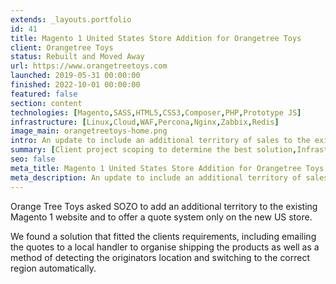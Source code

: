 ```yaml
---
extends: _layouts.portfolio
id: 41
title: Magento 1 United States Store Addition for Orangetree Toys
client: Orangetree Toys
status: Rebuilt and Moved Away
url: https://www.orangetreetoys.com
launched: 2019-05-31 00:00:00
finished: 2022-10-01 00:00:00
featured: false
section: content
technologies: [Magento,SASS,HTML5,CSS3,Composer,PHP,Prototype JS]
infrastructure: [Linux,Cloud,WAF,Percona,Nginx,Zabbix,Redis]
image_main: orangetreetoys-home.png
intro: An update to include an additional territory of sales to the existing Magento 1 site.
summary: [Client project scoping to determine the best solution,Infrastructure setup and configuration,Ongoing monitoring of the solution,Support and update planning,Custom module creation for client specific functionality,Module suggestion to improve sales and user experience,Security service setup and configuration,Server migration planning and execution]
seo: false
meta_title: Magento 1 United States Store Addition for Orangetree Toys
meta_description: An update to include an additional territory of sales to the existing Magento 1 site.
---
```


Orange Tree Toys asked SOZO to add an additional territory to the existing Magento 1 website and to offer a quote system only on the new US store.

We found a solution that fitted the clients requirements, including emailing the quotes to a local handler to organise shipping the products as well as a method of detecting the originators location and switching to the correct region automatically.
